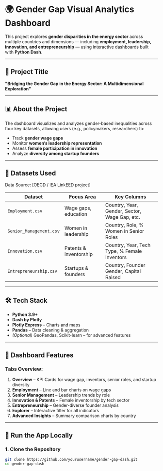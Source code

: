 # 🌍 Gender Gap Visual Analytics Dashboard

This project explores **gender disparities in the energy sector** across multiple countries and dimensions — including **employment, leadership, innovation, and entrepreneurship** — using interactive dashboards built with **Python Dash**.

---

## 🎯 Project Title

**"Bridging the Gender Gap in the Energy Sector: A Multidimensional Exploration"**

---

## 📊 About the Project

The dashboard visualizes and analyzes gender-based inequalities across four key datasets, allowing users (e.g., policymakers, researchers) to:

- Track **gender wage gaps**
- Monitor **women’s leadership representation**
- Assess **female participation in innovation**
- Analyze **diversity among startup founders**

---

## 📁 Datasets Used

Data Source: [OECD / IEA LinkEED project]

| Dataset            | Focus Area            | Key Columns                                       |
|--------------------|------------------------|---------------------------------------------------|
| `Employment.csv`   | Wage gaps, education    | Country, Year, Gender, Sector, Wage Gap, etc.     |
| `Senior_Management.csv` | Women in leadership | Country, Role, % Women in Senior Roles            |
| `Innovation.csv`   | Patents & inventorship | Country, Year, Tech Type, % Female Inventors      |
| `Entrepreneurship.csv` | Startups & founders  | Country, Founder Gender, Capital Raised           |

---

## 🛠️ Tech Stack

- **Python 3.9+**
- **Dash by Plotly**
- **Plotly Express** – Charts and maps
- **Pandas** – Data cleaning & aggregation
- *(Optional)* GeoPandas, Scikit-learn – for advanced features

---

## 🧭 Dashboard Features

### Tabs Overview:
1. **Overview** – KPI Cards for wage gap, inventors, senior roles, and startup diversity
2. **Employment** – Line and bar charts on wage gaps
3. **Senior Management** – Leadership trends by role
4. **Innovation & Patents** – Female inventorship by tech sector
5. **Entrepreneurship** – Gender-diverse founder analysis
6. **Explorer** – Interactive filter for all indicators
7. **Advanced Insights** – Summary comparison charts by country

---

## 🚀 Run the App Locally

### 1. Clone the Repository

```bash
git clone https://github.com/yourusername/gender-gap-dash.git
cd gender-gap-dash
